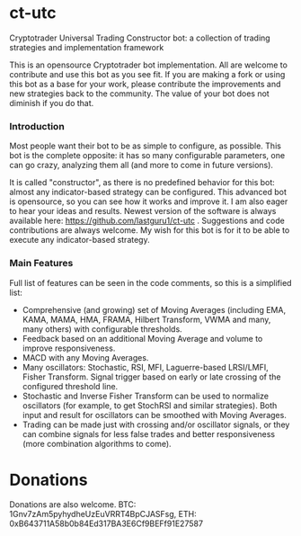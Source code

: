 # ct-utc
Cryptotrader Universal Trading Constructor bot: a collection of trading strategies and implementation framework

This is an opensource Cryptotrader bot implementation. All are welcome to contribute and use this bot as you see fit. If you are making a fork or using this bot as a base for your work, please contribute the improvements and new strategies back to the community. The value of your bot does not diminish if you do that.

### Introduction
Most people want their bot to be as simple to configure, as possible. This bot is the complete opposite: it has so many configurable parameters, one can go crazy, analyzing them all (and more to come in future versions).

It is called "constructor", as there is no predefined behavior for this bot: almost any indicator-based strategy can be configured. This advanced bot is opensource, so you can see how it works and improve it. I am also eager to hear your ideas and results. Newest version of the software is always available here: https://github.com/lastguru1/ct-utc . Suggestions and code contributions are always welcome. My wish for this bot is for it to be able to execute any indicator-based strategy.

### Main Features
Full list of features can be seen in the code comments, so this is a simplified list:

* Comprehensive (and growing) set of Moving Averages (including EMA, KAMA, MAMA, HMA, FRAMA, Hilbert Transform, VWMA and many, many others) with configurable thresholds.
* Feedback based on an additional Moving Average and volume to improve responsiveness.
* MACD with any Moving Averages.
* Many oscillators: Stochastic, RSI, MFI, Laguerre-based LRSI/LMFI, Fisher Transform. Signal trigger based on early or late crossing of the configured threshold line.
* Stochastic and Inverse Fisher Transform can be used to normalize oscillators (for example, to get StochRSI and similar strategies). Both input and result for oscillators can be smoothed with Moving Averages.
* Trading can be made just with crossing and/or oscillator signals, or they can combine signals for less false trades and better responsiveness (more combination algorithms to come).

# Donations
Donations are also welcome. BTC: 1Gnv7zAm5pyhydheUzEuVRRT4BpCJASFsg, ETH: 0xB643711A58b0b84Ed317BA3E6Cf9BEFf91E27587
